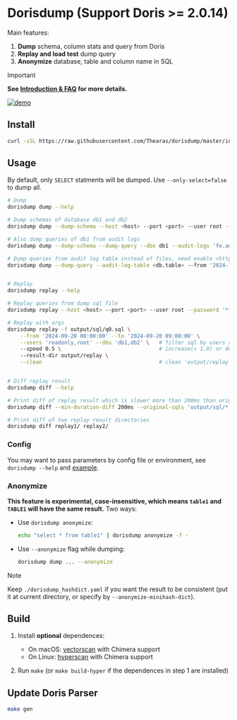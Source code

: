 # Dorisdump (Support Doris >= 2.0.14)

Main features:

1. **Dump** schema, column stats and query from Doris
2. **Replay and load test** dump query
3. **Anonymize** database, table and column name in SQL

> [!IMPORTANT]
> **See [Introduction & FAQ](./introduction-zh.md) for more details.**

[![demo](https://asciinema.org/a/706093.svg)](https://asciinema.org/a/706093)

## Install

```sh
curl -sSL https://raw.githubusercontent.com/Thearas/dorisdump/master/install.sh | bash
```

## Usage

By default, only `SELECT` statments will be dumped. Use `--only-select=false` to dump all.

```sh
# Dump
dorisdump dump --help

# Dump schemas of database db1 and db2
dorisdump dump --dump-schema --host <host> --port <port> --user root --password '******' --dbs db1,db2

# Also dump queries of db1 from audit logs
dorisdump dump --dump-schema --dump-query --dbs db1 --audit-logs 'fe.audit.log,fe.audit.log.20240802-1'

# Dump queries from audit log table instead of files, need enable <https://doris.apache.org/docs/admin-manual/audit-plugin>
dorisdump dump --dump-query --audit-log-table <db.table> --from '2024-11-14 18:45:25' --to '2024-11-14 18:45:26'


# Replay
dorisdump replay --help

# Replay queries from dump sql file
dorisdump replay --host <host> --port <port> --user root --password '******' -f output/sql/q0.sql

# Replay with args
dorisdump replay -f output/sql/q0.sql \
    --from '2024-09-20 08:00:00' --to '2024-09-20 09:00:00' \
    --users 'readonly,root' --dbs 'db1,db2' \   # filter sql by users and databases
    --speed 0.5 \                               # increase(< 1.0) or decrease(> 1.0) the time between two serial sqls proportionally, default 1
    --result-dir output/replay \
    --clean                                     # clean 'output/replay' dir before replay


# Diff replay result
dorisdump diff --help

# Print diff of replay result which is slower more than 200ms than original
dorisdump diff --min-duration-diff 200ms --original-sqls 'output/sql/*.sql' output/replay

# Print diff of two replay result directories
dorisdump diff replay1/ replay2/
```

### Config

You may want to pass parameters by config file or environment, see `dorisdump --help` and [example](./example/example.dorisdump.yaml).

### Anonymize

**This feature is experimental, case-insensitive, which means `table1` and `TABLE1` will have the same result.** Two ways:

- Use `dorisdump anonymize`:

    ```bash
    echo "select * from table1" | dorisdump anonymize -f -
    ```

- Use `--anonymize` flag while dumping:

    ```bash
    dorisdump dump ... --anonymize
    ```

> [!NOTE]
> Keep `./dorisdump_hashdict.yaml` if you want the result to be consistent (put it at current directory, or specify by `--anonymize-minihash-dict`).

## Build

1. Install **optional** dependences:

    - On macOS: [vectorscan](https://github.com/VectorCamp/vectorscan) with Chimera support
    - On Linux: [hyperscan](https://intel.github.io/hyperscan) with Chimera support

2. Run `make` (or `make build-hyper` if the dependences in step 1 are installed)

## Update Doris Parser

```sh
make gen
```
